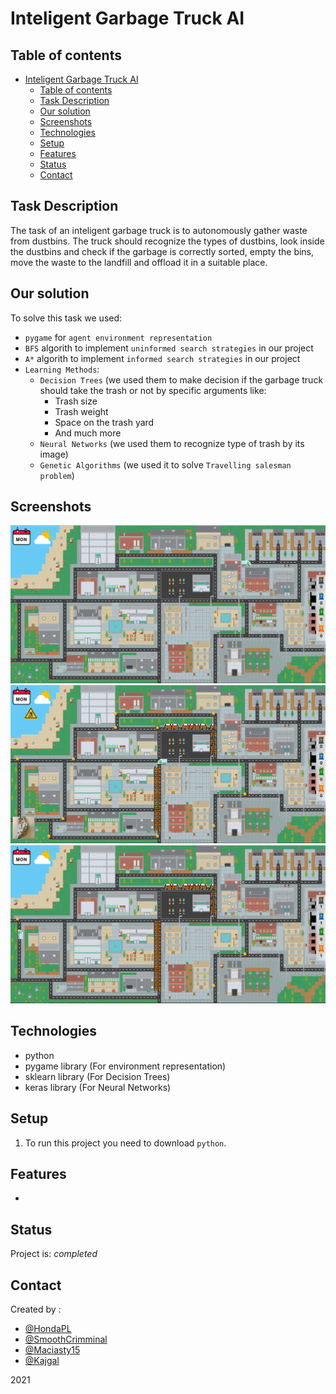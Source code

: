 # Inteligent Garbage Truck AI
> 

## Table of contents
- [Inteligent Garbage Truck AI](#inteligent-garbage-truck-ai)
  - [Table of contents](#table-of-contents)
  - [Task Description](#task-description)
  - [Our solution](#our-solution)
  - [Screenshots](#screenshots)
  - [Technologies](#technologies)
  - [Setup](#setup)
  - [Features](#features)
  - [Status](#status)
  - [Contact](#contact)

## Task Description
The task of an inteligent garbage truck is to autonomously gather waste from dustbins. The truck should recognize the types of dustbins, look inside the dustbins and check if the garbage is correctly sorted, empty the bins, move the waste to the landfill and offload it in a suitable place.

## Our solution
To solve this task we used:
- `pygame` for `agent environment representation`
- `BFS` algorith to implement `uninformed search strategies` in our project
- `A*` algorith to implement `informed search strategies` in our project
- `Learning Methods`:
  * `Decision Trees` (we used them to make decision if the garbage truck should take the trash or not by specific arguments like:
    - Trash size
    - Trash weight
    - Space on the trash yard
    - And much more
  * `Neural Networks` (we used them to recognize type of trash by its image)
  * `Genetic Algorithms` (we used it to solve `Travelling salesman problem`)

## Screenshots
![Example screenshot](images/s1.png)
![Example screenshot](images/s2.png)
![Example screenshot](images/s3.png)


## Technologies
* python
* pygame library (For environment representation) 
* sklearn library (For Decision Trees)
* keras library (For Neural Networks)

## Setup
1. To run this project you need to download `python`.

## Features
* 

## Status
Project is: _completed_

## Contact
Created by :
- [@HondaPL](https://hacia.students.wmi.amu.edu.pl/)
- [@SmoothCrimminal](https://github.com/SmoothCrimminal)
- [@Maciasty15](https://github.com/Maciasty15)
- [@Kajgal](https://github.com/kajgal)

2021

